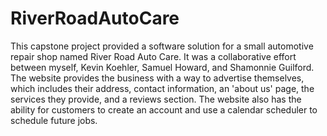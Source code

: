 # RiverRoadAutoCare
This capstone project provided a software solution for a small automotive repair shop named River Road Auto Care. It was a collaborative effort between myself, Kevin Koehler, Samuel Howard, and Shamonnie Guilford. The website provides the business with a way to advertise themselves, which includes their address, contact information, an 'about us' page, the services they provide, and a reviews section. The website also has the ability for customers to create an account and use a calendar scheduler to schedule future jobs.
